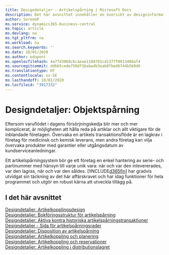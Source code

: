 ```yaml
---
title: Designdetaljer - Artikelspårning | Microsoft Docs
description: Det här avsnittet innehåller en översikt av designinformation för artikelspårning.
author: SorenGP
ms.service: dynamics365-business-central
ms.topic: article
ms.devlang: na
ms.tgt_pltfrm: na
ms.workload: na
ms.search.keywords: ''
ms.date: 10/01/2020
ms.author: edupont
ms.openlocfilehash: 4a7fd3068cbcaeae1180781cd1377f0913406af4
ms.sourcegitcommit: ddbb5cede750df1baba4b3eab8fbed6744b5b9d6
ms.translationtype: HT
ms.contentlocale: sv-SE
ms.lasthandoff: 10/01/2020
ms.locfileid: "3917332"
---
```

# <a name="design-details-item-tracking"></a>Designdetaljer: Objektspårning
Eftersom varuflödet i dagens försörjningskedja blir mer och mer komplicerat, är möjligheten att hålla reda på artiklar och allt viktigare för de inblandade företagen. Övervaka en artikels transaktionsflöde är en lagkrav i företag för medicinsk och kemisk leverans, men andra företag kan vilja övervaka produkter med garantier eller utgångsdatum av kundserviceanledningar.  

Ett artikelspårningsystem bör ge ett företag en enkel hantering av serie- och partinummer med hänsyn till varje unik vara: när och var den inlevererades, var den lagras, när och var den såldes. [!INCLUDE[d365fin](includes/d365fin_md.md)] har gradvis utvidgat sin täckning av det här affärskravet och har idag funktioner för hela programmet och utgör en robust kärna att utveckla tillägg på.  

## <a name="in-this-section"></a>I det här avsnittet  
[Designdetaljer: Artikelkopplingsdesign](design-details-item-tracking-design.md)  
[Designdetaljer: Bokföringsstruktur för artikelspårning](design-details-item-tracking-posting-structure.md)  
[Designdetaljer: Aktiva kontra historiska artikelspårningstransaktioner](design-details-active-versus-historic-item-tracking-entries.md)  
[Designdetaljer - Sida för artikelspårningsrader](design-details-item-tracking-lines-window.md)  
[Designdetaljer: Disposition av artikelspårning](design-details-item-tracking-availability.md)  
[Designdetaljer: Artikelkoppling och planering](design-details-item-tracking-and-planning.md)  
[Designdetaljer: Artikelkoppling och reservationer](design-details-item-tracking-and-reservations.md)  
[Designdetaljer: Artikelkoppling i distributionslagret](design-details-item-tracking-in-the-warehouse.md)

